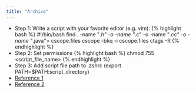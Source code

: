 ```yaml
---
title: "Archive"
---
```

* Step 1: Write a script with your favorite editor (e.g. vim):
{% highlight bash %}
#!/bin/bash
find . -name "*.h" -o -name "*.c" -o -name "*.cc"  -o -name "*.java"> cscope.files
cscope -bkq -i cscope.files
ctags -R
{% endhighlight %}
* Step 2: Set permissions
{% highlight bash %}
chmod 755 <script_file_name>
{% endhighlight %}
* Step 3: Add script file path to .zshrc (export PATH=$PATH:script_directory)
* [Reference 1](http://linuxcommand.org/lc3_wss0010.php)
* [Reference 2](https://www.gnu.org/software/bash/manual/bashref.html#Bash-Conditional-Expressions)
